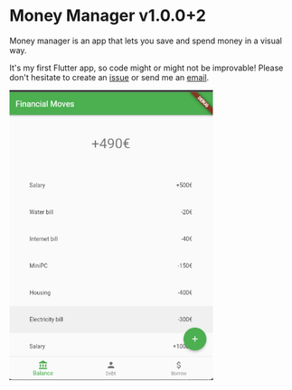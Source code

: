 # Money Manager v1.0.0+2

Money manager is an app that lets you save and spend money in a visual way.

It's my first Flutter app, so code might or might not be improvable! Please don't hesitate to create an [issue](https://github.com/dragonDScript/money_manager/issues) or send me an [email](mailto:agomila96@gmail.com).

<img src="./screenshot.png" width="360">